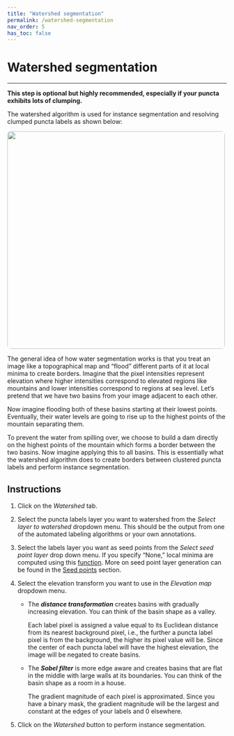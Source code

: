 ```yaml
---
title: "Watershed segmentation"
permalink: /watershed-segmentation
nav_order: 5
has_toc: false
---
```


# Watershed segmentation
---

**This step is optional but highly recommended, especially if your puncta exhibits lots of clumping.**

The watershed algorithm is used for instance segmentation and resolving clumped puncta labels as shown below:

<img 
src="{{ '/assets/images/clumped_puncta.png' | relative_url }}" 
alt="" 
width="500"
style="border-radius: 8px; max-width: 100%;"> 

The general idea of how water segmentation works is that you treat an image like a topographical map and “flood” different parts of it at local minima to create borders. Imagine that the pixel intensities represent elevation where higher intensities correspond to elevated regions like mountains and lower intensities correspond to regions at sea level. Let’s pretend that we have two basins from your image adjacent to each other.

Now imagine flooding both of these basins starting at their lowest points. Eventually, their water levels are going to rise up to the highest points of the mountain separating them.

To prevent the water from spilling over, we choose to build a dam directly on the highest points of the mountain which forms a border between the two basins. Now imagine applying this to all basins. This is essentially what the watershed algorithm does to create borders between clustered puncta labels and perform instance segmentation.

## Instructions
1. Click on the *Watershed* tab.
2. Select the puncta labels layer you want to watershed from the *Select layer to watershed* dropdown menu. This should be the output from one of the automated labeling algorithms or your own annotations.
3. Select the labels layer you want as seed points from the *Select seed point layer* drop down menu. If you specify “None,” local minima are computed using this [function]. More on seed point layer generation can be found in the [Seed points] section. 
4. Select the elevation transform you want to use in the *Elevation map* dropdown menu.

    * The ***distance transformation*** creates basins with gradually increasing elevation. You can think of the basin shape as a valley. 

      Each label pixel is assigned a value equal to its Euclidean distance from its nearest background pixel, i.e., the further a puncta label pixel is from the background, the higher its pixel value will be. Since the center of each puncta label will have the highest elevation, the image will be negated to create basins. 

    * The ***Sobel filter*** is more edge aware and creates basins that are flat in the middle with large walls at its boundaries. You can think of the basin shape as a room in a      house.

      The gradient magnitude of each pixel is approximated. Since you have a binary mask, the gradient magnitude will be the largest and constant at the edges of your labels and 0 elsewhere. 

5. Click on the *Watershed* button to perform instance segmentation.

[function]: https://scikit-image.org/docs/0.25.x/api/skimage.morphology.html#skimage.morphology.local_minima
[Seed points]: /quantpunc/watershed-segmentation/seed-points